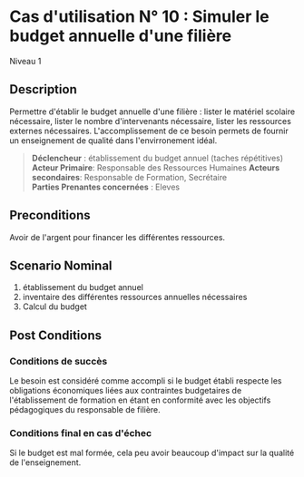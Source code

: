

# Cas d'utilisation N° 10 :  Simuler le budget annuelle d'une filière

Niveau 1

##	Description

Permettre d'établir le budget annuelle d'une filière : lister le matériel scolaire nécessaire, lister le nombre d'intervenants nécessaire, lister les ressources externes nécessaires. L'accomplissement de ce besoin permets de fournir un enseignement de qualité dans l'envirronement idéal.

> **Déclencheur** : établissement du budget annuel (taches répétitives)  
> **Acteur Primaire**: Responsable des Ressources Humaines
> **Acteurs secondaires**: Responsable de Formation, Secrétaire  
> **Parties Prenantes concernées** : Eleves   
 
 
## Preconditions

Avoir de l'argent pour financer les différentes ressources.


## Scenario Nominal

1.	établissement du budget annuel  
2.	inventaire des différentes ressources annuelles nécessaires
3.	Calcul du budget

## Post Conditions
### Conditions de succès 
Le besoin est considéré comme accompli si le budget établi respecte les obligations économiques liées aux contraintes budgetaires de l'établissement de formation en étant en conformité avec les objectifs pédagogiques du responsable de filière.

### Conditions final en cas d'échec
Si le budget est mal formée, cela peu avoir beaucoup d'impact sur la qualité de l'enseignement.
